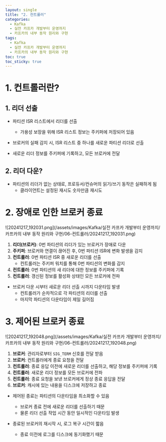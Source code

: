```yaml
---
layout: single
title: "2. 컨트롤러"
categories:
  - Kafka
  - 실전 카프카 개발부터 운영까지
  - 카프카의 내부 동작 원리와 구현
tags:
  - Kafka
  - 실전 카프카 개발부터 운영까지
  - 카프카의 내부 동작 원리와 구현
toc: true
toc_sticky: true
---
```

# 1. 컨트롤러란?

## 1. 리더 선출

- 파티션 ISR 리스트에서 리더를 선출
    - 가용성 보장을 위해 ISR 리스트 정보는 주키퍼에 저장되어 있음

- 브로커의 실패 감지 시, ISR 리스트 중 하나를 새로운 파티션 리더로 선출
- 새로운 리더 정보를 주키퍼에 기록하고, 모든 브로커에 전달

## 2. 리더 다운?

- 파티션의 리더가 없는 상태로, 프로듀서/컨슈머의 읽기/쓰기 동작은 실패하게 됨
    - 클라이언트는 설정된 재시도 숫자만큼 재시도

# 2. 장애로 인한 브로커 종료

![20241217_192031.png](/assets/images/Kafka/실전 카프카 개발부터 운영까지/카프카의 내부 동작 원리와 구현/06-컨트롤러/20241217_192031.png)

1. **리더(브로커)**: 0번 파티션의 리더가 있는 브로커가 장애로 다운
2. **주키퍼**: 브로커와 연결이 끊어진 후, 0번 파티션 ISR에 변화 발생을 감지
3. **컨트롤러**: 0번 파티션 ISR 중 새로운 리더를 선출
    - 컨트롤러는 주키퍼 워치를 통해 0번 파티션의 변화를 감지
4. **컨트롤러**: 0번 파티션의 새 리더에 대한 정보를 주키퍼에 기록
5. **컨트롤러**: 갱신된 정보를 활성화 상태인 모든 브로커에 전파

- 브로커 다운 시부터 새로운 리더 선출 시까지 다운타임 발생
    - 컨트롤러가 순차적으로 각 파티션의 리더를 선출
    - 마지막 파티션의 다운타임이 제일 길어짐

# 3. 제어된 브로커 종료

![20241217_192048.png](/assets/images/Kafka/실전 카프카 개발부터 운영까지/카프카의 내부 동작 원리와 구현/06-컨트롤러/20241217_192048.png)

1. **브로커**: 관리자로부터 `SIG_TERM` 신호를 전달 받음
2. **브로커**: 컨트롤러에게 종료 요청을 전달
3. **컨트롤러**: 종료 응답 이전에 새로운 리더를 선출하고, 해당 정보를 주키퍼에 기록
4. **컨트롤러**: 새로운 리더 정보를 모든 브로커에 전파
5. **컨트롤러**: 종료 요청을 보낸 브로커에게 정상 종료 응답을 전달
6. **브로커**: 캐시에 있는 내용을 디스크에 저장하고 종료

- 제어된 종료는 파티션의 다운타임을 최소화할 수 있음
    - 브로커 종료 전에 새로운 리더를 선출하기 때문
    - 물론 리더 선출 작업 시간 동안 일시적인 다운타임 발생

- 종료된 브로커의 재시작 시, 로그 복구 시간이 짧음
    - 종료 이전에 로그를 디스크에 동기화했기 때문